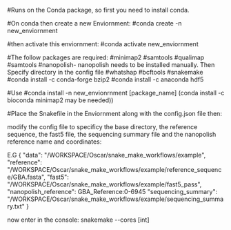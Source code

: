 #Runs on the Conda package, so first you need to install conda.

#On conda then create a new Enviornment:
#conda create -n new_enviornment

#then activate this enviornment:
#conda activate new_enviornment

#The follow packages are required:
#minimap2
#samtools
#qualimap
#samtools
#nanopolish- nanopolish needs to be installed manually. Then Specify directory in the config file
#whatshap
#bcftools
#snakemake
#conda install -c conda-forge bzip2
#conda install -c anaconda hdf5

#Use
#conda install -n new_envionrnment [package_name] (conda install -c bioconda minimap2 may be needed))

#Place the Snakefile in the Enviornment along with the config.json file then:


modify the config file to specificy the base directory, the reference sequence, the fast5 file, the sequencing summary file and the nanopolish reference name and coordinates: 

E.G
{
    "data": "/WORKSPACE/Oscar/snake_make_workflows/example",
    "reference": "/WORKSPACE/Oscar/snake_make_workflows/example/reference_sequence/GBA.fasta",
    "fast5": "/WORKSPACE/Oscar/snake_make_workflows/example/fast5_pass",
    "nanopolish_reference": GBA_Reference:0-6945
    "sequencing_summary": "/WORKSPACE/Oscar/snake_make_workflows/example/sequencing_summary.txt"
}


now enter in the console:
snakemake --cores [int]
